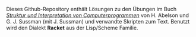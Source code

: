 Dieses Github-Repository enthält Lösungen zu den Übungen im Buch [_Struktur und
Interpretation von Computerprogrammen_](https://link.springer.com/book/10.1007/978-3-642-56706-3#bibliographic-information)
von H. Abelson und G. J. Sussman (mit J. Sussman) und verwandte Skripten zum
Text. Benutzt wird den Dialekt __Racket__ aus der Lisp/Scheme Familie.
